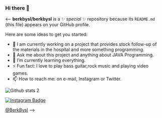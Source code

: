 ### Hi there 👋

<--
**berkbysl/berkbysl** is a ✨ _special_ ✨ repository because its `README.md` (this file) appears on your GitHub profile.

Here are some ideas to get you started:

- 🔭 I am currently working on a project that provides stock follow-up of the materials in the hospital and more something programming. 
- 💬 Ask me about this project and anything about JAVA Programming.
- 🌱 I’m currently learning everything.
- ⚡ Fun fact: I love to play bass guitar,rock music and playing video games.
- 📫 How to reach me: on e-mail, Instagram or Twitter.

![Github stats 2](https://github-readme-stats.vercel.app/api?username=berkbysl&show_icons=true&theme=radical)

[![Instagram Badge](https://img.shields.io/badge/-Instagram-C13584?style=flat-quare&labelColor=C13584&logo=instagram&logoColor=black&link=link)](https://www.instagram.com/berk_bysl/) 

<a href="https://twitter.com/BerkBysl" rel="nofollow">@BerkBysl</a>
-->
